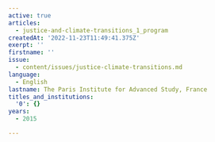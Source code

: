 ```yaml
---
active: true
articles:
  - justice-and-climate-transitions_1_program
createdAt: '2022-11-23T11:49:41.375Z'
exerpt: ''
firstname: ''
issue:
  - content/issues/justice-climate-transitions.md
language:
  - English
lastname: The Paris Institute for Advanced Study, France
titles_and_institutions:
  '0': {}
years:
  - 2015

---
```


